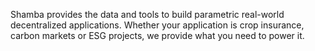 Shamba provides the data and tools to build parametric real-world decentralized applications. Whether your application is crop insurance, carbon markets or ESG projects, we provide what you need to power it.